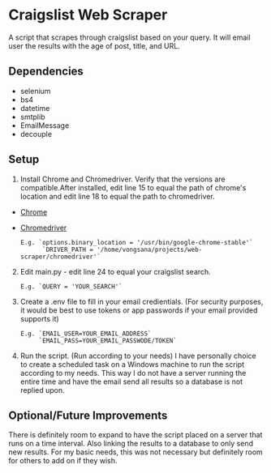 # Craigslist Web Scraper

  A script that scrapes through craigslist based on your query. It will email user the results with the age of post, title, and URL. 

## Dependencies
  *  selenium
  *  bs4
  *  datetime
  *  smtplib
  *  EmailMessage
  *  decouple

## Setup

1. Install Chrome and Chromedriver. Verify that the versions are compatible.After installed, edit line 15 to equal the path of chrome's location and edit line 18 to equal the path to chromedriver.
  * [Chrome](https://www.google.com/chrome/)
  * [Chromedriver](https://sites.google.com/a/chromium.org/chromedriver/downloads)
        
        E.g. `options.binary_location = '/usr/bin/google-chrome-stable'`
              `DRIVER_PATH = '/home/vongsana/projects/web-scraper/chromedriver'`

2. Edit main.py - edit line 24 to equal your craigslist search.

       E.g. `QUERY = 'YOUR_SEARCH'`

3. Create a .env file to fill in your email credientials. (For security purposes, it would be best to use tokens or app passwords if your email provided supports it) 

       E.g. `EMAIL_USER=YOUR_EMAIL_ADDRESS`
            `EMAIL_PASS=YOUR_EMAIL_PASSWODE/TOKEN`

4. Run the script. (Run according to your needs) I have personally choice to create a scheduled task on a Windows machine to run the script according to my needs. This way I do not have a server running the entire time and have the email send all results so a database is not replied upon. 

## Optional/Future Improvements

  There is definitely room to expand to have the script placed on a server that runs on a time interval. Also linking the results to a database to only send new results. For my basic needs, this was not necessary but definitely room for others to add on if they wish.
 